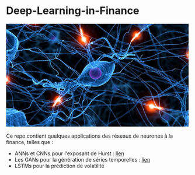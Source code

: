 # Deep-Learning-in-Finance

<img src="img/opening.jpeg" width="500"> 

Ce repo contient quelques applications des réseaux de neurones à la finance, telles que :
- ANNs et CNNs pour l'exposant de Hurst : [lien](https://github.com/Gruz77/Deep-Learning-in-Finance/tree/main/Hurst_Exponent)
- Les GANs pour la génération de séries temporelles : [lien](https://github.com/Gruz77/Deep-Learning-in-Finance/tree/main/GAN)
- LSTMs pour la prédiction de volatilité 
